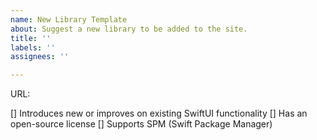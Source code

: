 ```yaml
---
name: New Library Template
about: Suggest a new library to be added to the site.
title: ''
labels: ''
assignees: ''

---
```


URL:

[] Introduces new or improves on existing SwiftUI functionality
[] Has an open-source license
[] Supports SPM (Swift Package Manager)

